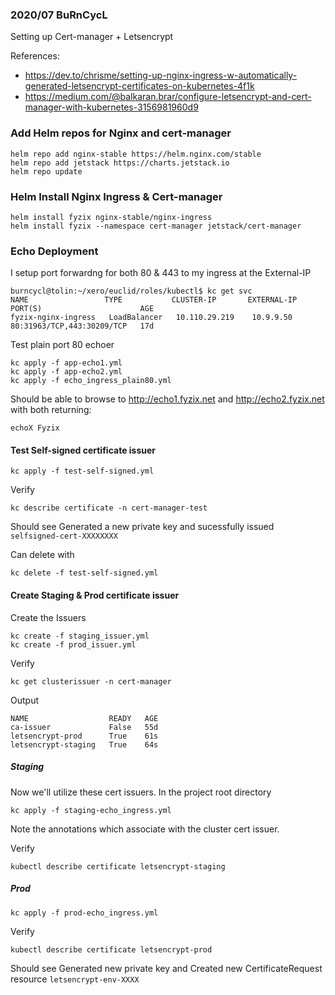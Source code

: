 ### 2020/07 BuRnCycL

Setting up Cert-manager + Letsencrypt


References:
- https://dev.to/chrisme/setting-up-nginx-ingress-w-automatically-generated-letsencrypt-certificates-on-kubernetes-4f1k
- https://medium.com/@balkaran.brar/configure-letsencrypt-and-cert-manager-with-kubernetes-3156981960d9


### Add Helm repos for Nginx and cert-manager
```
helm repo add nginx-stable https://helm.nginx.com/stable 
helm repo add jetstack https://charts.jetstack.io
helm repo update
```
### Helm Install Nginx Ingress & Cert-manager 
```
helm install fyzix nginx-stable/nginx-ingress 
helm install fyzix --namespace cert-manager jetstack/cert-manager
```

### Echo Deployment

I setup port forwardng for both 80 & 443 to my ingress at the External-IP
```
burncycl@tolin:~/xero/euclid/roles/kubectl$ kc get svc
NAME                 TYPE           CLUSTER-IP       EXTERNAL-IP   PORT(S)                      AGE
fyzix-nginx-ingress   LoadBalancer   10.110.29.219    10.9.9.50     80:31963/TCP,443:30209/TCP   17d
```

Test plain port 80 echoer
```
kc apply -f app-echo1.yml
kc apply -f app-echo2.yml
kc apply -f echo_ingress_plain80.yml
```

Should be able to browse to http://echo1.fyzix.net and http://echo2.fyzix.net with both returning: 

```
echoX Fyzix 
```

#### Test Self-signed certificate issuer
```
kc apply -f test-self-signed.yml
```

Verify
```
kc describe certificate -n cert-manager-test
```

Should see Generated a new private key and sucessfully issued `selfsigned-cert-XXXXXXXX`

Can delete with
```
kc delete -f test-self-signed.yml
```

#### Create Staging & Prod certificate issuer

Create the Issuers
```
kc create -f staging_issuer.yml
kc create -f prod_issuer.yml 
```

Verify
```
kc get clusterissuer -n cert-manager
```

Output
```
NAME                  READY   AGE
ca-issuer             False   55d
letsencrypt-prod      True    61s
letsencrypt-staging   True    64s

```

##### Staging

Now we'll utilize these cert issuers. In the project root directory
```
kc apply -f staging-echo_ingress.yml
```
Note the annotations which associate with the cluster cert issuer.

Verify
```
kubectl describe certificate letsencrypt-staging
```

##### Prod
```
kc apply -f prod-echo_ingress.yml
```

Verify
```
kubectl describe certificate letsencrypt-prod
```

Should see Generated new private key and Created new CertificateRequest resource `letsencrypt-env-XXXX`
